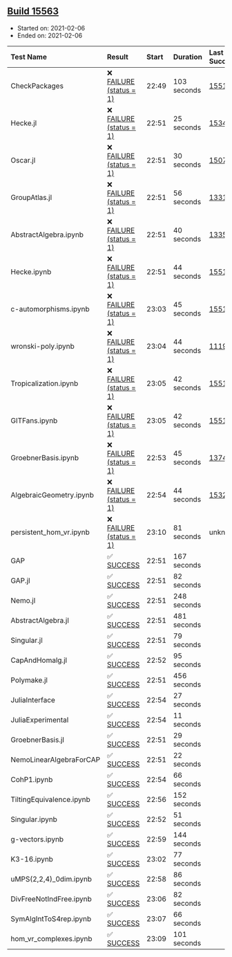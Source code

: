 ## [Build 15563](https://oscarci.mathematik.uni-kl.de/job/oscar/15563/)

* Started on: 2021-02-06
* Ended on: 2021-02-06

| Test Name    | Result | Start | Duration | Last Success | First Failure |
|:-------------|:-------|:------|:---------|:-------------|:--------------|
| CheckPackages | ❌ [FAILURE (status = 1)](https://oscarci.mathematik.uni-kl.de/job/oscar/15563/artifact/logs/build-15563/CheckPackages.log) | 22:49 | 103 seconds | [15514](https://oscarci.mathematik.uni-kl.de/job/oscar/15514/) | [15515](https://oscarci.mathematik.uni-kl.de/job/oscar/15515/) |
| Hecke.jl | ❌ [FAILURE (status = 1)](https://oscarci.mathematik.uni-kl.de/job/oscar/15563/artifact/logs/build-15563/Hecke.jl.log) | 22:51 | 25 seconds | [15344](https://oscarci.mathematik.uni-kl.de/job/oscar/15344/) | [15348](https://oscarci.mathematik.uni-kl.de/job/oscar/15348/) |
| Oscar.jl | ❌ [FAILURE (status = 1)](https://oscarci.mathematik.uni-kl.de/job/oscar/15563/artifact/logs/build-15563/Oscar.jl.log) | 22:51 | 30 seconds | [15079](https://oscarci.mathematik.uni-kl.de/job/oscar/15079/) | [15080](https://oscarci.mathematik.uni-kl.de/job/oscar/15080/) |
| GroupAtlas.jl | ❌ [FAILURE (status = 1)](https://oscarci.mathematik.uni-kl.de/job/oscar/15563/artifact/logs/build-15563/GroupAtlas.jl.log) | 22:51 | 56 seconds | [13311](https://oscarci.mathematik.uni-kl.de/job/oscar/13311/) | [13312](https://oscarci.mathematik.uni-kl.de/job/oscar/13312/) |
| AbstractAlgebra.ipynb | ❌ [FAILURE (status = 1)](https://oscarci.mathematik.uni-kl.de/job/oscar/15563/artifact/logs/build-15563/AbstractAlgebra.ipynb.log) | 22:51 | 40 seconds | [13355](https://oscarci.mathematik.uni-kl.de/job/oscar/13355/) | [13356](https://oscarci.mathematik.uni-kl.de/job/oscar/13356/) |
| Hecke.ipynb | ❌ [FAILURE (status = 1)](https://oscarci.mathematik.uni-kl.de/job/oscar/15563/artifact/logs/build-15563/Hecke.ipynb.log) | 22:51 | 44 seconds | [15514](https://oscarci.mathematik.uni-kl.de/job/oscar/15514/) | [15515](https://oscarci.mathematik.uni-kl.de/job/oscar/15515/) |
| c-automorphisms.ipynb | ❌ [FAILURE (status = 1)](https://oscarci.mathematik.uni-kl.de/job/oscar/15563/artifact/logs/build-15563/c-automorphisms.ipynb.log) | 23:03 | 45 seconds | [15514](https://oscarci.mathematik.uni-kl.de/job/oscar/15514/) | [15515](https://oscarci.mathematik.uni-kl.de/job/oscar/15515/) |
| wronski-poly.ipynb | ❌ [FAILURE (status = 1)](https://oscarci.mathematik.uni-kl.de/job/oscar/15563/artifact/logs/build-15563/wronski-poly.ipynb.log) | 23:04 | 44 seconds | [11192](https://oscarci.mathematik.uni-kl.de/job/oscar/11192/) | [11193](https://oscarci.mathematik.uni-kl.de/job/oscar/11193/) |
| Tropicalization.ipynb | ❌ [FAILURE (status = 1)](https://oscarci.mathematik.uni-kl.de/job/oscar/15563/artifact/logs/build-15563/Tropicalization.ipynb.log) | 23:05 | 42 seconds | [15514](https://oscarci.mathematik.uni-kl.de/job/oscar/15514/) | [15515](https://oscarci.mathematik.uni-kl.de/job/oscar/15515/) |
| GITFans.ipynb | ❌ [FAILURE (status = 1)](https://oscarci.mathematik.uni-kl.de/job/oscar/15563/artifact/logs/build-15563/GITFans.ipynb.log) | 23:05 | 42 seconds | [15514](https://oscarci.mathematik.uni-kl.de/job/oscar/15514/) | [15515](https://oscarci.mathematik.uni-kl.de/job/oscar/15515/) |
| GroebnerBasis.ipynb | ❌ [FAILURE (status = 1)](https://oscarci.mathematik.uni-kl.de/job/oscar/15563/artifact/logs/build-15563/GroebnerBasis.ipynb.log) | 22:53 | 45 seconds | [13748](https://oscarci.mathematik.uni-kl.de/job/oscar/13748/) | [13749](https://oscarci.mathematik.uni-kl.de/job/oscar/13749/) |
| AlgebraicGeometry.ipynb | ❌ [FAILURE (status = 1)](https://oscarci.mathematik.uni-kl.de/job/oscar/15563/artifact/logs/build-15563/AlgebraicGeometry.ipynb.log) | 22:54 | 44 seconds | [15322](https://oscarci.mathematik.uni-kl.de/job/oscar/15322/) | [15323](https://oscarci.mathematik.uni-kl.de/job/oscar/15323/) |
| persistent_hom_vr.ipynb | ❌ [FAILURE (status = 1)](https://oscarci.mathematik.uni-kl.de/job/oscar/15563/artifact/logs/build-15563/persistent_hom_vr.ipynb.log) | 23:10 | 81 seconds | unknown | unknown |
| GAP | ✅ [SUCCESS](https://oscarci.mathematik.uni-kl.de/job/oscar/15563/artifact/logs/build-15563/GAP.log) | 22:51 | 167 seconds |  |  |
| GAP.jl | ✅ [SUCCESS](https://oscarci.mathematik.uni-kl.de/job/oscar/15563/artifact/logs/build-15563/GAP.jl.log) | 22:51 | 82 seconds |  |  |
| Nemo.jl | ✅ [SUCCESS](https://oscarci.mathematik.uni-kl.de/job/oscar/15563/artifact/logs/build-15563/Nemo.jl.log) | 22:51 | 248 seconds |  |  |
| AbstractAlgebra.jl | ✅ [SUCCESS](https://oscarci.mathematik.uni-kl.de/job/oscar/15563/artifact/logs/build-15563/AbstractAlgebra.jl.log) | 22:51 | 481 seconds |  |  |
| Singular.jl | ✅ [SUCCESS](https://oscarci.mathematik.uni-kl.de/job/oscar/15563/artifact/logs/build-15563/Singular.jl.log) | 22:51 | 79 seconds |  |  |
| CapAndHomalg.jl | ✅ [SUCCESS](https://oscarci.mathematik.uni-kl.de/job/oscar/15563/artifact/logs/build-15563/CapAndHomalg.jl.log) | 22:52 | 95 seconds |  |  |
| Polymake.jl | ✅ [SUCCESS](https://oscarci.mathematik.uni-kl.de/job/oscar/15563/artifact/logs/build-15563/Polymake.jl.log) | 22:51 | 456 seconds |  |  |
| JuliaInterface | ✅ [SUCCESS](https://oscarci.mathematik.uni-kl.de/job/oscar/15563/artifact/logs/build-15563/JuliaInterface.log) | 22:54 | 27 seconds |  |  |
| JuliaExperimental | ✅ [SUCCESS](https://oscarci.mathematik.uni-kl.de/job/oscar/15563/artifact/logs/build-15563/JuliaExperimental.log) | 22:54 | 11 seconds |  |  |
| GroebnerBasis.jl | ✅ [SUCCESS](https://oscarci.mathematik.uni-kl.de/job/oscar/15563/artifact/logs/build-15563/GroebnerBasis.jl.log) | 22:51 | 29 seconds |  |  |
| NemoLinearAlgebraForCAP | ✅ [SUCCESS](https://oscarci.mathematik.uni-kl.de/job/oscar/15563/artifact/logs/build-15563/NemoLinearAlgebraForCAP.log) | 22:51 | 22 seconds |  |  |
| CohP1.ipynb | ✅ [SUCCESS](https://oscarci.mathematik.uni-kl.de/job/oscar/15563/artifact/logs/build-15563/CohP1.ipynb.log) | 22:54 | 66 seconds |  |  |
| TiltingEquivalence.ipynb | ✅ [SUCCESS](https://oscarci.mathematik.uni-kl.de/job/oscar/15563/artifact/logs/build-15563/TiltingEquivalence.ipynb.log) | 22:56 | 152 seconds |  |  |
| Singular.ipynb | ✅ [SUCCESS](https://oscarci.mathematik.uni-kl.de/job/oscar/15563/artifact/logs/build-15563/Singular.ipynb.log) | 22:52 | 51 seconds |  |  |
| g-vectors.ipynb | ✅ [SUCCESS](https://oscarci.mathematik.uni-kl.de/job/oscar/15563/artifact/logs/build-15563/g-vectors.ipynb.log) | 22:59 | 144 seconds |  |  |
| K3-16.ipynb | ✅ [SUCCESS](https://oscarci.mathematik.uni-kl.de/job/oscar/15563/artifact/logs/build-15563/K3-16.ipynb.log) | 23:02 | 77 seconds |  |  |
| uMPS(2,2,4)_0dim.ipynb | ✅ [SUCCESS](https://oscarci.mathematik.uni-kl.de/job/oscar/15563/artifact/logs/build-15563/uMPS-2-2-4-_0dim.ipynb.log) | 22:58 | 86 seconds |  |  |
| DivFreeNotIndFree.ipynb | ✅ [SUCCESS](https://oscarci.mathematik.uni-kl.de/job/oscar/15563/artifact/logs/build-15563/DivFreeNotIndFree.ipynb.log) | 23:06 | 82 seconds |  |  |
| SymAlgIntToS4rep.ipynb | ✅ [SUCCESS](https://oscarci.mathematik.uni-kl.de/job/oscar/15563/artifact/logs/build-15563/SymAlgIntToS4rep.ipynb.log) | 23:07 | 66 seconds |  |  |
| hom_vr_complexes.ipynb | ✅ [SUCCESS](https://oscarci.mathematik.uni-kl.de/job/oscar/15563/artifact/logs/build-15563/hom_vr_complexes.ipynb.log) | 23:09 | 101 seconds |  |  |
